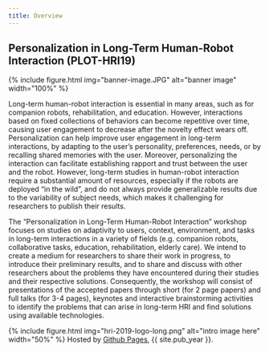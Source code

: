 ```yaml
---
title: Overview
---
```



## Personalization in Long-Term Human-Robot Interaction (PLOT-HRI19)

{% include figure.html img="banner-image.JPG" alt="banner image" width="100%" %}

Long-term human-robot interaction is essential in many areas, such as for companion robots, rehabilitation, and education. However, interactions based on fixed collections of behaviors can become repetitive over time, causing user engagement to decrease after the novelty effect wears off. Personalization can help improve user engagement in long-term interactions, by adapting to the user’s personality, preferences, needs, or by recalling shared memories with the user. Moreover, personalizing the interaction can facilitate establishing rapport and trust between the user and the robot. However, long-term studies in human-robot interaction require a substantial amount of resources, especially if the robots are deployed “in the wild”, and do not always provide generalizable results due to the variability of subject needs, which makes it challenging for researchers to publish their results.

The “Personalization in Long-Term Human-Robot Interaction” workshop focuses on studies on adaptivity to users, context, environment, and tasks in long-term interactions in a variety of fields (e.g. companion robots, collaborative tasks, education, rehabilitation, elderly care). We intend to create a medium for researchers to share their work in progress, to introduce their preliminary results, and to share and discuss with other researchers about the problems they have encountered during their studies and their respective solutions. Consequently, the workshop will consist of presentations of the accepted papers through short (for 2 page papers) and full talks (for 3-4 pages), keynotes and interactive brainstorming activities to identify the problems that can arise in long-term HRI and find solutions using available technologies.

{% include figure.html img="hri-2019-logo-long.png" alt="intro image here" width="50%" %}
Hosted by [Github Pages](https://pages.github.com/), {{ site.pub_year }}.
